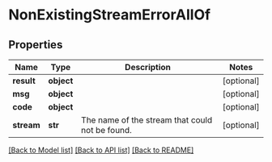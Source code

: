 # NonExistingStreamErrorAllOf


## Properties
Name | Type | Description | Notes
------------ | ------------- | ------------- | -------------
**result** | **object** |  | [optional] 
**msg** | **object** |  | [optional] 
**code** | **object** |  | [optional] 
**stream** | **str** | The name of the stream that could not be found.  | [optional] 

[[Back to Model list]](../README.md#documentation-for-models) [[Back to API list]](../README.md#documentation-for-api-endpoints) [[Back to README]](../README.md)


